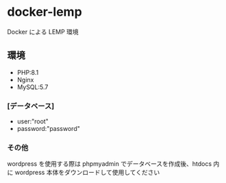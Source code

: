 # docker-lemp

Docker による LEMP 環境

## 環境
- PHP:8.1
- Nginx
- MySQL:5.7

### [データベース]

- user:"root"
- password:"password"

### その他

wordpress を使用する際は phpmyadmin でデータベースを作成後、htdocs 内に wordpress 本体をダウンロードして使用してください
